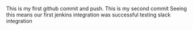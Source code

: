 This is my first github commit and push.
This is my second commit
Seeing this means our first jenkins integration was successful
testing slack integration
